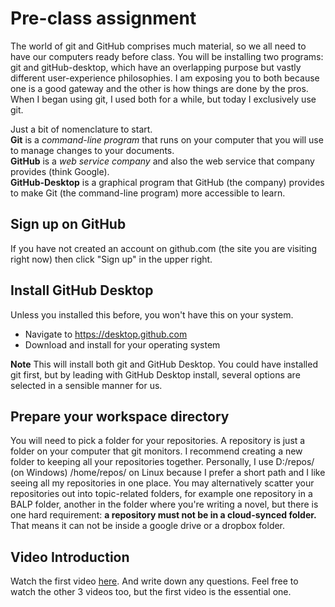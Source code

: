# Pre-class assignment
The world of git and GitHub comprises much material, so we all need to have our computers ready before class.  You will be installing two programs: git and gitHub-desktop, which have an overlapping purpose but vastly different user-experience philosophies.  I am exposing you to both because one is a good gateway and the other is how things are done by the pros.  When I began using git, I used both for a while, but today I exclusively use git.  

Just a bit of nomenclature to start.  
**Git** is a *command-line program* that runs on your computer that you will use to manage changes to your documents.  
**GitHub** is a *web service company* and also the web service that company provides (think Google).  
**GitHub-Desktop** is a graphical program that GitHub (the company) provides to make Git (the command-line program) more accessible to learn.  

## Sign up on GitHub
If you have not created an account on github.com (the site you are visiting right now) then click "Sign up" in the upper right.

## Install GitHub Desktop
Unless you installed this before, you won't have this on your system.  
- Navigate to https://desktop.github.com
- Download and install for your operating system

**Note** This will install both git and GitHub Desktop.  You could have installed git first, but by leading with GitHub Desktop install, several options are selected in a sensible manner for us.  

## Prepare your workspace directory
You will need to pick a folder for your repositories.  A repository is just a folder on your computer that git monitors.  I recommend creating a new folder to keeping all your repositories together.  Personally, I use D:/repos/ (on Windows) /home/repos/ on Linux because I prefer a short path and I like seeing all my repositories in one place.  You may alternatively scatter your repositories out into topic-related folders, for example one repository in a BALP folder, another in the folder where you're writing a novel, but there is one hard requirement: **a repository must not be in a cloud-synced folder.** That means it can not be inside a google drive or a dropbox folder. 

## Video Introduction
Watch the first video [here](https://git-scm.com/videos).   And write down any questions.  Feel free to watch the other 3 videos too, but the first video is the essential one. 
